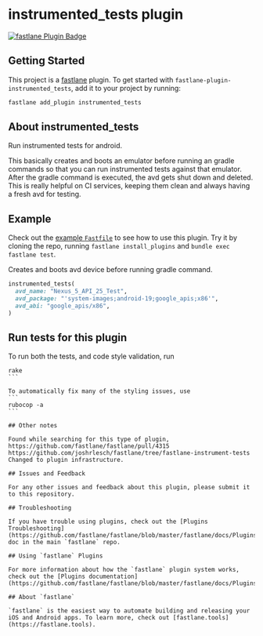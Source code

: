 # instrumented_tests plugin

[![fastlane Plugin Badge](https://rawcdn.githack.com/fastlane/fastlane/master/fastlane/assets/plugin-badge.svg)](https://rubygems.org/gems/fastlane-plugin-instrumented_tests)

## Getting Started

This project is a [fastlane](https://github.com/fastlane/fastlane) plugin. To get started with `fastlane-plugin-instrumented_tests`, add it to your project by running:

```bash
fastlane add_plugin instrumented_tests
```

## About instrumented_tests

Run instrumented tests for android. 

This basically creates and boots an emulator before running an gradle commands so that you can run instrumented tests against that emulator. After the gradle command is executed, the avd gets shut down and deleted. This is really helpful on CI services, keeping them clean and always having a fresh avd for testing.

## Example

Check out the [example `Fastfile`](fastlane/Fastfile) to see how to use this plugin. Try it by cloning the repo, running `fastlane install_plugins` and `bundle exec fastlane test`. 

Creates and boots avd device before running gradle command.

```ruby
instrumented_tests(
  avd_name: "Nexus_5_API_25_Test",
  avd_package: "'system-images;android-19;google_apis;x86'",
  avd_abi: "google_apis/x86",
)
```

## Run tests for this plugin

To run both the tests, and code style validation, run

````
rake
```

To automatically fix many of the styling issues, use 
```
rubocop -a
```

## Other notes

Found while searching for this type of plugin, https://github.com/fastlane/fastlane/pull/4315 https://github.com/joshrlesch/fastlane/tree/fastlane-instrument-tests
Changed to plugin infrastructure.

## Issues and Feedback

For any other issues and feedback about this plugin, please submit it to this repository.

## Troubleshooting

If you have trouble using plugins, check out the [Plugins Troubleshooting](https://github.com/fastlane/fastlane/blob/master/fastlane/docs/PluginsTroubleshooting.md) doc in the main `fastlane` repo.

## Using `fastlane` Plugins

For more information about how the `fastlane` plugin system works, check out the [Plugins documentation](https://github.com/fastlane/fastlane/blob/master/fastlane/docs/Plugins.md).

## About `fastlane`

`fastlane` is the easiest way to automate building and releasing your iOS and Android apps. To learn more, check out [fastlane.tools](https://fastlane.tools).
